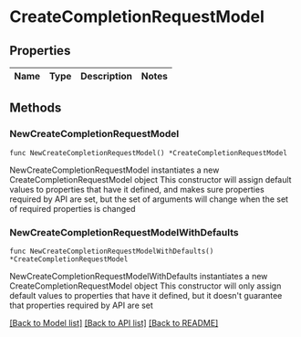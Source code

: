 # CreateCompletionRequestModel

## Properties

Name | Type | Description | Notes
------------ | ------------- | ------------- | -------------

## Methods

### NewCreateCompletionRequestModel

`func NewCreateCompletionRequestModel() *CreateCompletionRequestModel`

NewCreateCompletionRequestModel instantiates a new CreateCompletionRequestModel object
This constructor will assign default values to properties that have it defined,
and makes sure properties required by API are set, but the set of arguments
will change when the set of required properties is changed

### NewCreateCompletionRequestModelWithDefaults

`func NewCreateCompletionRequestModelWithDefaults() *CreateCompletionRequestModel`

NewCreateCompletionRequestModelWithDefaults instantiates a new CreateCompletionRequestModel object
This constructor will only assign default values to properties that have it defined,
but it doesn't guarantee that properties required by API are set


[[Back to Model list]](../README.md#documentation-for-models) [[Back to API list]](../README.md#documentation-for-api-endpoints) [[Back to README]](../README.md)


